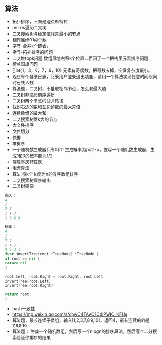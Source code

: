## 算法
- 拓扑排序，三面是迪杰斯特拉
- morris遍历二叉树
- 二叉搜索树与给定值相差最小的节点
- 相同连续01的个数
- 字节-合并k个链表，
- 字节-拓扑排序的问题
- 二叉堆topk问题 数组原地右移k个位置二面问了一个把栈里元素排序问题
- 荷兰国旗问题
- []int{1，3，6，7，9，10} 元素有奇偶数，把奇数去掉，空间复杂度最小。
- 现在有个登录日志，记录用户登录退出功能，请用一个算法实现任意时间段同时在线人数
- 算法题，二叉树，不能取相邻节点，怎么取最大值
- 二叉树非递归前序遍历
- 二叉树两个节点的公共路径
- 找到右边的数和左边的数的最大差值
- 连续数组的最大和
- 二叉搜索树第k大的节点
- 大文件排序 
- 文件切分
- 快排
- 堆排序
- 一个随机数生成器只有0和1 生成概率为p和1-p，要写一个随机数生成器，生成1和0的概率都为1/2
- 写程序反转链表 
- 限流算法
- 算法 将k个长度为n的有序数组排序
- 二叉搜索树顺序输出
- 二叉树镜像
```go
输入：
4
/
2 7
/ \ /
1 3 6 9

输出：
4
/
7 2
/ \ /
9 6 3 1
func invertTree(root *TreeNode) *TreeNode {
if root == nil {
return nil
}

root.Left, root.Right = root.Right, root.Left
invertTree(root.Left)
invertTree(root.Right)

return root
}
```

- hash一致性
- https://mp.weixin.qq.com/s/dpwC4TAAO1CdlPWIC_KFUg
- 算法题，最长连续子数组，输入[1,2,3,7,8,9,10]，返回4，最长连续的的是7,8,9,10
- 算法题： 生成一个随机数组，然后写一个nlogn的排序算法，然后写个二分搜索验证你排序的结果